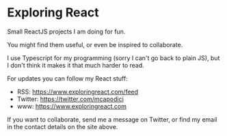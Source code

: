 # Exploring React

Small ReactJS projects I am doing for fun. 

You might find them useful, or even be inspired to collaborate.

I use Typescript for my programming (sorry I can't go back to plain JS), but I don't think it makes it that
much harder to read.

For updates you can follow my React stuff:

* RSS: https://www.exploringreact.com/feed
* Twitter: https://twitter.com/mcapodici
* www: https://www.exploringreact.com

If you want to collaborate, send me a message on Twitter, or find my email in the contact details on the site above.